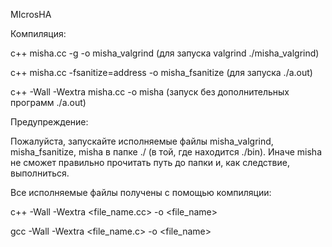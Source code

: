 MIcrosHA

Компиляция:

c++ misha.cc -g -o misha_valgrind (для запуска  valgrind ./misha_valgrind)

c++ misha.cc -fsanitize=address -o misha_fsanitize (для запуска ./a.out)

c++ -Wall -Wextra misha.cc -o misha (запуск без дополнительных программ ./a.out)

Предупреждение:

Пожалуйста, запускайте исполняемые файлы misha_valgrind, misha_fsanitize, misha в папке ./ (в той, где находится ./bin).
Иначе misha не сможет правильно прочитать путь до папки и, как следствие, выполниться.

Все исполняемые файлы получены с помощью компиляции:

c++ -Wall -Wextra <file_name.cc> -o <file_name> 

gcc -Wall -Wextra <file_name.c>  -o <file_name> 